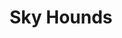 ---
title: Sky Hounds
developer: ZeroCreativity
image: SkyHounds.jpg
link: http://www.kongregate.com/games/ZeroCreativity1/sky-hounds
flash: http://www.kongregate.com/games/ZeroCreativity1/sky-hounds
---